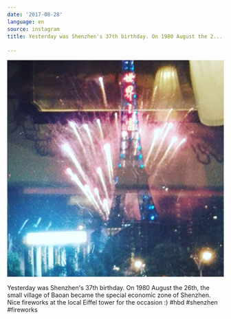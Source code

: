 ```yaml
---
date: '2017-08-28'
language: en
source: instagram
title: Yesterday was Shenzhen's 37th birthday. On 1980 August the 2...

---
```


![](/uploads/instagram/201708/bc0dd5809bfe90e3c275f73a0c903188.jpg)

Yesterday was Shenzhen's 37th birthday. On 1980 August the 26th, the small village of Baoan became the special economic zone of Shenzhen. Nice fireworks at the local Eiffel tower for the occasion :) #hbd #shenzhen #fireworks
            
